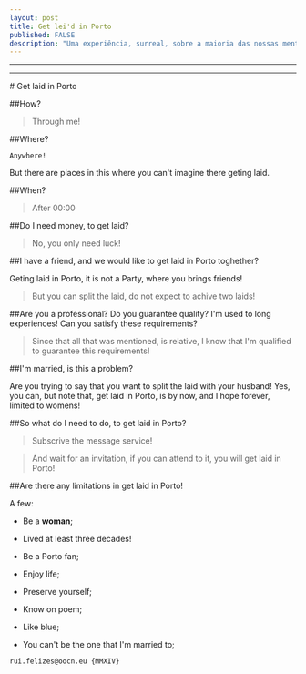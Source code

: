 ```yaml
---
layout: post
title: Get lei'd in Porto
published: FALSE
description: "Uma experiência, surreal, sobre a maioria das nossas mentes! O sexo"
---
```

<!--2014-10-3-get-leid-in-porto.md-->
<hr>
<!--<iframe src="https://docs.google.com/a/oocn.eu/presentation/d/1OZD4GgulpA9xp5dLsz775HxkX9Be69OtoJAU0pORWa8/embed?start=true&loop=true&delayms=5000" frameborder="0" width="640" height="509" allowfullscreen="true" mozallowfullscreen="true" webkitallowfullscreen="true"></iframe>-->
<hr>
# Get laid in Porto

##How?

> Through me!

##Where?

```
Anywhere!
```

But there are places in this where you can't imagine there geting laid. 

##When?

> After 00:00

##Do I need money, to get laid?

> No, you only need luck!

##I have a friend, and we would like to get laid in Porto toghether?

Geting laid in Porto, it is not a Party, where you brings friends!

> But you can split the laid, do not expect to achive two laids!

##Are you a professional? Do you guarantee quality? I'm used to long experiences! Can you satisfy these requirements?

> Since that all that was mentioned, is relative, I know that I'm qualified to guarantee this requirements!

##I'm married, is this a problem?

Are you trying to say that you want to split the laid with your husband! Yes, you can, but note that,  get laid in Porto, is by now, and I hope forever, limited to  womens!

##So what do I need to do, to get laid in Porto?

> Subscrive the message service!

> 

> And wait for an invitation, if you can attend to it, you will get laid in Porto!

##Are there any limitations in get laid in Porto!

A few:

* Be a **woman**;

* Lived at least three decades!

* Be a Porto fan;

* Enjoy life;

* Preserve yourself;

* Know on poem;

* Like blue;

* You can't be the one that I'm married to;





```
rui.felizes@oocn.eu {MMXIV}
```


